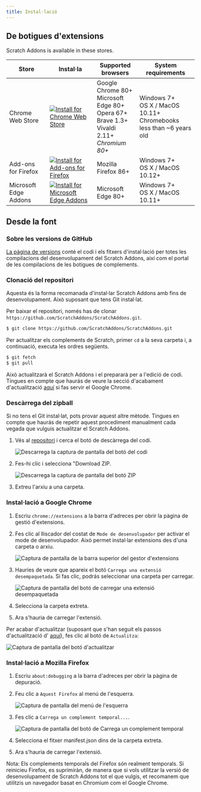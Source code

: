```yaml
---
title: Instal·lació
---
```


## De botigues d'extensions

Scratch Addons is available in these stores.

| Store | Instal·la | Supported browsers | System requirements |
| - | - | - | - |
| Chrome Web Store | [![Install for Chrome Web Store](https://img.shields.io/chrome-web-store/v/fbeffbjdlemaoicjdapfpikkikjoneco?style=flat-square&logo=google-chrome&logoColor=white&label=install&color=4285F4)](https://chrome.google.com/webstore/detail/fbeffbjdlemaoicjdapfpikkikjoneco) | Google Chrome 80+<br />Microsoft Edge 80+<br />Opera 67+<br />Brave 1.3+<br />Vivaldi 2.11+<br />*Chromium 80+* | Windows 7+<br />OS X / MacOS 10.11+<br />Chromebooks less than ~6 years old
| Add-ons for Firefox | [![Install for Add-ons for Firefox](https://img.shields.io/amo/v/scratch-messaging-extension?style=flat-square&logo=firefox-browser&logoColor=white&label=install&color=FF7139)](https://addons.mozilla.org/firefox/addon/scratch-messaging-extension/) | Mozilla Firefox 86+ | Windows 7+<br />OS X / MacOS 10.12+
| Microsoft Edge Addons | [![Install for Microsoft Edge Addons](https://img.shields.io/badge/dynamic/json?style=flat-square&logo=microsoftedge&logoColor=white&label=install&color=0078D7&prefix=v&query=%24.version&url=https%3A%2F%2Fmicrosoftedge.microsoft.com%2Faddons%2Fgetproductdetailsbycrxid%2Filiepgjnemckemgnledoipfiilhajdjj)](https://microsoftedge.microsoft.com/addons/detail/iliepgjnemckemgnledoipfiilhajdjj) | Microsoft Edge 80+ | Windows 7+<br />OS X / MacOS 10.11+

## Desde la font

### Sobre les versions de GitHub

[La pàgina de versions](https://github.com/ScratchAddons/ScratchAddons/releases) conté el codi i els fitxers d'instal·lació per totes les compilacions del desenvolupament del Scratch Addons, així com el portal de les compilacions de les botigues de complements.

### Clonació del repositori

Aquesta és la forma recomanada d'instal·lar Scratch Addons amb fins de desenvolupament. Això suposant que tens Git instal·lat.

Per baixar el repositori, només has de clonar `https://github.com/ScratchAddons/ScratchAddons.git`.

```sh
$ git clone https://github.com/ScratchAddons/ScratchAddons.git
```
Per actualitzar els complements de Scratch, primer `cd` a la seva carpeta i, a continuació, executa les ordres següents.

```sh
$ git fetch
$ git pull
```

Això actualitzarà el Scratch Addons i el prepararà per a l'edició de codi. Tingues en compte que haurás de veure la secció d'acabament d'actualització [aquí](#install-on-google-chrome) si fas servir el Google Chrome.


### Descàrrega del zipball

Si no tens el Git instal·lat, pots provar aquest altre mètode. Tingues en compte que haurás de repetir aquest procediment manualment cada vegada que vulguis actualitzar el Scratch Addons.

1. Vés al [repositori](https://github.com/ScratchAddons/ScratchAddons) i cerca el botó de descàrrega del codi.

   ![Descarrega la captura de pantalla del botó del codi](/assets/img/docs/download-code-button.png)

2. Fes-hi clic i selecciona "Download ZIP.

   ![Descarrega la captura de pantalla del botó ZIP](/assets/img/docs/download-zipball-button.png)

3. Extreu l'arxiu a una carpeta.

### Instal·lació a Google Chrome

1. Escriu `chrome://extensions` a la barra d'adreces per obrir la pàgina de gestió d'extensions.

2. Fes clic al lliscador del costat de `Mode de desenvolupador` per activar el mode de desenvolupador. Això permet instal·lar extensions des d'una carpeta o arxiu.

   ![Captura de pantalla de la barra superior del gestor d'extensions](/assets/img/docs/developer-mode-toggle.png)

3. Hauríes de veure que apareix el botó `Carrega una extensió desempaquetada`. Si fas clic, podrás seleccionar una carpeta per carregar.

   ![Captura de pantalla del botó de carregar una extensió desempaquetada](/assets/img/docs/load-unpacked-button.png)

4. Selecciona la carpeta extreta.
5. Ara s'hauria de carregar l'extensió.

Per acabar d'actualitzar (suposant que s'han seguit els passos d'actualització d' [aquí](#cloning-the-repository)), fes clic al botó de `Actualitza`:

![Captura de pantalla del botó d'actualitzar](/assets/img/docs/update-button.png)


### Instal·lació a Mozilla Firefox

1. Escriu `about:debugging` a la barra d'adreces per obrir la pàgina de depuració.

2. Feu clic a `Aquest Firefox` al menú de l'esquerra.

   ![Captura de pantalla del menú de l'esquerra](/assets/img/docs/left-hand-menu.png)

4. Fes clic a `Carrega un complement temporal...`.

   ![Captura de pantalla del botó de Carrega un complement temporal](/assets/img/docs/load-addon.png)

6. Selecciona el fitxer manifest.json dins de la carpeta extreta.
7. Ara s'hauria de carregar l'extensió.

Nota: Els complements temporals del Firefox són realment temporals. Si reinicieu Firefox, es suprimiràn, de manera que si vols utilitzar la versió de desenvolupament de Scratch Addons tot el que vulgis, et recomanem que utilitzis un navegador basat en Chromium com el Google Chrome.

